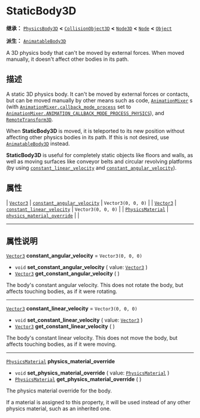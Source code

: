 <!-- ⚠ 请勿编辑本文件 ⚠ -->
<!-- 本文档使用脚本从 WeDot 引擎源码仓库生成。 -->
<!-- 生成脚本：https://github.com/WeDot-Engine/WeDot/tree/4.3/doc/tools/make_md.py； -->
<!-- 原文件：https://github.com/WeDot-Engine/WeDot/tree/4.3/doc/classes/StaticBody3D.xml。 -->

<div id="_class_staticbody3d"></div>

# StaticBody3D

**继承：** [`PhysicsBody3D`](class_physicsbody3d.md) **<** [`CollisionObject3D`](class_collisionobject3d.md) **<** [`Node3D`](class_node3d.md) **<** [`Node`](class_node.md) **<** [`Object`](class_object.md)

**派生：** [`AnimatableBody3D`](class_animatablebody3d.md)

A 3D physics body that can't be moved by external forces. When moved manually, it doesn't affect other bodies in its path.

## 描述

A static 3D physics body. It can't be moved by external forces or contacts, but can be moved manually by other means such as code, [`AnimationMixer`](class_animationmixer.md) s (with [`AnimationMixer.callback_mode_process`](#class_animationmixer_property_callback_mode_process) set to [`AnimationMixer.ANIMATION_CALLBACK_MODE_PROCESS_PHYSICS`](#class_animationmixer_constant_animation_callback_mode_process_physics)), and [`RemoteTransform3D`](class_remotetransform3d.md).

When **StaticBody3D** is moved, it is teleported to its new position without affecting other physics bodies in its path. If this is not desired, use [`AnimatableBody3D`](class_animatablebody3d.md) instead.

 **StaticBody3D** is useful for completely static objects like floors and walls, as well as moving surfaces like conveyor belts and circular revolving platforms (by using [`constant_linear_velocity`](#class_staticbody3d_property_constant_linear_velocity) and [`constant_angular_velocity`](#class_staticbody3d_property_constant_angular_velocity)).

## 属性

| [`Vector3`](class_vector3.md)                 | [`constant_angular_velocity`](#class_staticbody3d_property_constant_angular_velocity) | ``Vector3(0, 0, 0)`` |
| [`Vector3`](class_vector3.md)                 | [`constant_linear_velocity`](#class_staticbody3d_property_constant_linear_velocity)   | ``Vector3(0, 0, 0)`` |
| [`PhysicsMaterial`](class_physicsmaterial.md) | [`physics_material_override`](#class_staticbody3d_property_physics_material_override) |                      |

<!-- rst-class:: classref-section-separator -->

---

## 属性说明

<div id="_class_staticbody3d_property_constant_angular_velocity"></div>

[`Vector3`](class_vector3.md) **constant_angular_velocity** = ``Vector3(0, 0, 0)`` <div id="class_staticbody3d_property_constant_angular_velocity"></div>

- `void` **set_constant_angular_velocity** ( value: [`Vector3`](class_vector3.md) )
- [`Vector3`](class_vector3.md) **get_constant_angular_velocity** ( )

The body's constant angular velocity. This does not rotate the body, but affects touching bodies, as if it were rotating.

<!-- rst-class:: classref-item-separator -->

---

<div id="_class_staticbody3d_property_constant_linear_velocity"></div>

[`Vector3`](class_vector3.md) **constant_linear_velocity** = ``Vector3(0, 0, 0)`` <div id="class_staticbody3d_property_constant_linear_velocity"></div>

- `void` **set_constant_linear_velocity** ( value: [`Vector3`](class_vector3.md) )
- [`Vector3`](class_vector3.md) **get_constant_linear_velocity** ( )

The body's constant linear velocity. This does not move the body, but affects touching bodies, as if it were moving.

<!-- rst-class:: classref-item-separator -->

---

<div id="_class_staticbody3d_property_physics_material_override"></div>

[`PhysicsMaterial`](class_physicsmaterial.md) **physics_material_override** <div id="class_staticbody3d_property_physics_material_override"></div>

- `void` **set_physics_material_override** ( value: [`PhysicsMaterial`](class_physicsmaterial.md) )
- [`PhysicsMaterial`](class_physicsmaterial.md) **get_physics_material_override** ( )

The physics material override for the body.

If a material is assigned to this property, it will be used instead of any other physics material, such as an inherited one.

[^virtual]: 本方法通常需要用户覆盖才能生效。
[^const]: 本方法无副作用，不会修改该实例的任何成员变量。
[^vararg]: 本方法除了能接受在此处描述的参数外，还能够继续接受任意数量的参数。
[^constructor]: 本方法用于构造某个类型。
[^static]: 调用本方法无需实例，可直接使用类名进行调用。
[^operator]: 本方法描述的是使用本类型作为左操作数的有效运算符。
[^bitfield]: 这个值是由下列位标志构成位掩码的整数。
[^void]: 无返回值。
